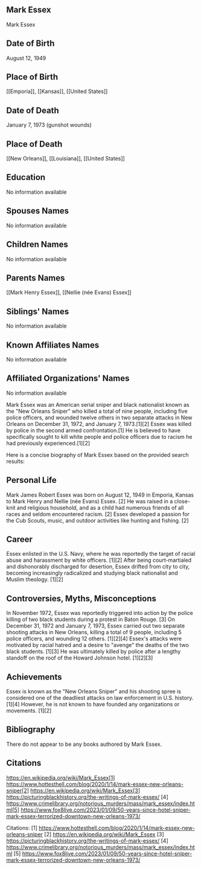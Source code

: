 ## Mark Essex
Mark Essex

## Date of Birth
August 12, 1949

## Place of Birth
[[Emporia]], [[Kansas]], [[United States]]

## Date of Death
January 7, 1973 (gunshot wounds)

## Place of Death
[[New Orleans]], [[Louisiana]], [[United States]]

## Education
No information available

## Spouses Names
No information available

## Children Names
No information available

## Parents Names
[[Mark Henry Essex]], [[Nellie (née Evans) Essex]]

## Siblings' Names
No information available

## Known Affiliates Names
No information available

## Affiliated Organizations' Names
No information available

Mark Essex was an American serial sniper and black nationalist known as the "New Orleans Sniper" who killed a total of nine people, including five police officers, and wounded twelve others in two separate attacks in New Orleans on December 31, 1972, and January 7, 1973.[1][2] Essex was killed by police in the second armed confrontation.[1] He is believed to have specifically sought to kill white people and police officers due to racism he had previously experienced.[1][2]

Here is a concise biography of Mark Essex based on the provided search results:

## Personal Life
Mark James Robert Essex was born on August 12, 1949 in Emporia, Kansas to Mark Henry and Nellie (née Evans) Essex. [2] He was raised in a close-knit and religious household, and as a child had numerous friends of all races and seldom encountered racism. [2] Essex developed a passion for the Cub Scouts, music, and outdoor activities like hunting and fishing. [2]

## Career
Essex enlisted in the U.S. Navy, where he was reportedly the target of racial abuse and harassment by white officers. [1][2] After being court-martialed and dishonorably discharged for desertion, Essex drifted from city to city, becoming increasingly radicalized and studying black nationalist and Muslim theology. [1][2] 

## Controversies, Myths, Misconceptions
In November 1972, Essex was reportedly triggered into action by the police killing of two black students during a protest in Baton Rouge. [3] On December 31, 1972 and January 7, 1973, Essex carried out two separate shooting attacks in New Orleans, killing a total of 9 people, including 5 police officers, and wounding 12 others. [1][2][4] Essex's attacks were motivated by racial hatred and a desire to "avenge" the deaths of the two black students. [1][3] He was ultimately killed by police after a lengthy standoff on the roof of the Howard Johnson hotel. [1][2][3]

## Achievements
Essex is known as the "New Orleans Sniper" and his shooting spree is considered one of the deadliest attacks on law enforcement in U.S. history. [1][4] However, he is not known to have founded any organizations or movements. [1][2]

## Bibliography
There do not appear to be any books authored by Mark Essex.

## Citations 
https://en.wikipedia.org/wiki/Mark_Essex[1] https://www.hottesthell.com/blog/2020/1/14/mark-essex-new-orleans-sniper[2] https://en.wikipedia.org/wiki/Mark_Essex[3] https://picturingblackhistory.org/the-writings-of-mark-essex/
[4] https://www.crimelibrary.org/notorious_murders/mass/mark_essex/index.html[5] https://www.fox8live.com/2023/01/09/50-years-since-hotel-sniper-mark-essex-terrorized-downtown-new-orleans-1973/

Citations:
[1] https://www.hottesthell.com/blog/2020/1/14/mark-essex-new-orleans-sniper
[2] https://en.wikipedia.org/wiki/Mark_Essex
[3] https://picturingblackhistory.org/the-writings-of-mark-essex/
[4] https://www.crimelibrary.org/notorious_murders/mass/mark_essex/index.html
[5] https://www.fox8live.com/2023/01/09/50-years-since-hotel-sniper-mark-essex-terrorized-downtown-new-orleans-1973/